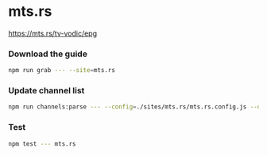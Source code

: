 # mts.rs

https://mts.rs/tv-vodic/epg

### Download the guide

```sh
npm run grab --- --site=mts.rs
```

### Update channel list

```sh
npm run channels:parse --- --config=./sites/mts.rs/mts.rs.config.js --output=./sites/mts.rs/mts.rs.channels.xml
```

### Test

```sh
npm test --- mts.rs
```
